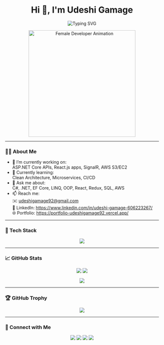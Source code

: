 <h1 align="center">
  Hi 👋, I'm Udeshi Gamage
</h1>

<p align="center">
  <img src="https://readme-typing-svg.demolab.com?font=Fira+Code&size=22&pause=1000&color=FF69B4&center=true&vCenter=true&width=435&lines=Associate+.NET+Developer;React+%7C+ASP.NET+Core+%7C+AWS+Cloud+Dev;Always+learning+something+new+🚀" alt="Typing SVG" />
</p>

<p align="center">
  <!-- Replace the below URL with your actual uploaded GIF path -->
  <img src="https://yourdomain.com/female-dev.gif" alt="Female Developer Animation" width="350" />
</p>

---

### 👩‍💻 About Me

- 🔭 I’m currently working on:  
  ASP.NET Core APIs, React.js apps, SignalR, AWS S3/EC2  
- 🌱 Currently learning:  
  Clean Architecture, Microservices, CI/CD  
- 💬 Ask me about:  
  C#, .NET, EF Core, LINQ, OOP, React, Redux, SQL, AWS  
- 📫 Reach me:  
  ✉️ udeshigamage92@gmail.com  
  🔗 LinkedIn: https://www.linkedin.com/in/udeshi-gamage-606223267/  
  🌐 Portfolio: https://portfolio-udeshigamage92.vercel.app/  

---

### 🚀 Tech Stack

<p align="center">
  <img src="https://skillicons.dev/icons?i=dotnet,react,redux,cs,aws,mysql,html,css,js,ts,git,github,vscode" />
</p>

---

### 📈 GitHub Stats

<p align="center">
  <img src="https://github-readme-stats.vercel.app/api?username=udeshigamage&show_icons=true&theme=tokyonight&hide=issues"/>
  <img src="https://github-readme-stats.vercel.app/api/top-langs/?username=udeshigamage&layout=compact&theme=tokyonight" />
</p>

<p align="center">
  <img src="https://github-readme-streak-stats.herokuapp.com/?user=udeshigamage&theme=tokyonight" />
</p>

---

### 🏆 GitHub Trophy

<p align="center">
  <img src="https://github-profile-trophy.vercel.app/?username=udeshigamage&theme=gruvbox&no-frame=true&column=7&margin-w=5&row=1" />
</p>

---

### 🔗 Connect with Me

<p align="center">
  <a href="https://linkedin.com/in/udeshi-gamage-606223267"><img src="https://img.shields.io/badge/LinkedIn-blue?style=for-the-badge&logo=linkedin&logoColor=white"/></a>
  <a href="https://github.com/udeshigamage"><img src="https://img.shields.io/badge/GitHub-black?style=for-the-badge&logo=github"/></a>
  <a href="mailto:udeshigamage92@gmail.com"><img src="https://img.shields.io/badge/Gmail-red?style=for-the-badge&logo=gmail&logoColor=white"/></a>
  <a href="https://portfolio-udeshigamage92.vercel.app/"><img src="https://img.shields.io/badge/Portfolio-000?style=for-the-badge&logo=vercel&logoColor=white"/></a>
</p>
